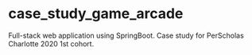 # case_study_game_arcade
Full-stack web application using SpringBoot. Case study for PerScholas Charlotte 2020 1st cohort.
